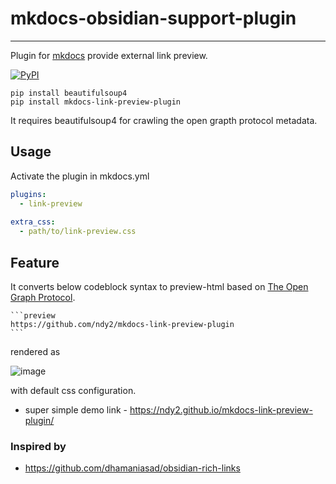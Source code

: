 # mkdocs-obsidian-support-plugin
---
Plugin for [mkdocs](https://www.mkdocs.org/) provide external link preview.

[![PyPI](https://img.shields.io/pypi/v/mkdocs-link-preview-plugin)](https://pypi.org/project/mkdocs-link-preview-plugin/)

```text
pip install beautifulsoup4
pip install mkdocs-link-preview-plugin
```

It requires beautifulsoup4 for crawling the open grapth protocol metadata.

## Usage
Activate the plugin in mkdocs.yml 
```yaml
plugins:
  - link-preview
  
extra_css:
  - path/to/link-preview.css
```

## Feature
It converts below codeblock syntax to preview-html based on [The Open Graph Protocol](https://ogp.me/).

````
```preview
https://github.com/ndy2/mkdocs-link-preview-plugin
```
````

rendered as

![image](https://user-images.githubusercontent.com/67302707/221235406-38958e37-2031-4f65-828f-ef41cfa2395a.png)

with default css configuration.

- super simple demo link - https://ndy2.github.io/mkdocs-link-preview-plugin/

### Inspired by
- https://github.com/dhamaniasad/obsidian-rich-links



